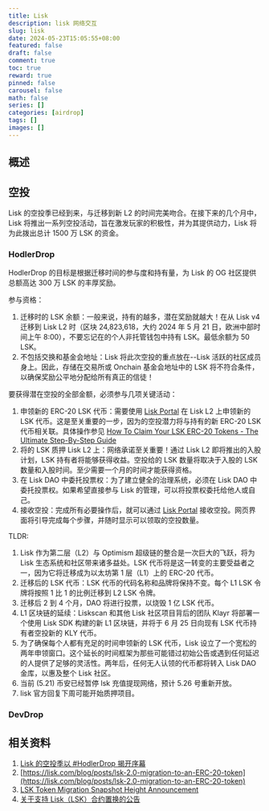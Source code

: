 ```yaml
---
title: Lisk
description: lisk 网络交互
slug: lisk
date: 2024-05-23T15:05:55+08:00
featured: false
draft: false
comment: true
toc: true
reward: true
pinned: false
carousel: false
math: false
series: []
categories: [airdrop]
tags: []
images: []
---
```


## 概述

## 空投

Lisk 的空投季已经到来，与迁移到新 L2 的时间完美吻合。在接下来的几个月中，Lisk 将推出一系列空投活动，旨在激发玩家的积极性，并为其提供动力，Lisk 将为此拨出总计 1500 万 LSK 的资金。

### HodlerDrop

HodlerDrop 的目标是根据迁移时间的参与度和持有量，为 Lisk 的 OG 社区提供总额高达 300 万 LSK 的丰厚奖励。

参与资格：

1. 迁移时的 LSK 余额：一般来说，持有的越多，潜在奖励就越大！在从 Lisk v4 迁移到 Lisk L2 时（区块 24,823,618，大约 2024 年 5 月 21 日，欧洲中部时间上午 8:00），不要忘记在的个人非托管钱包中持有 LSK。最低余额为 50 LSK。
2. 不包括交换和基金会地址：Lisk 将此次空投的重点放在--Lisk 活跃的社区成员身上。因此，存储在交易所或 Onchain 基金会地址中的 LSK 将不符合条件，以确保奖励公平地分配给所有真正的信徒！

要获得潜在空投的全部金额，必须参与几项关键活动：

1. 申领新的 ERC-20 LSK 代币：需要使用 [Lisk Portal](https://portal.lisk.com/claim) 在 Lisk L2 上申领新的 LSK 代币。这是至关重要的一步，因为的空投潜力将与持有的新 ERC-20 LSK 代币相关联。具体操作参见 [How To Claim Your LSK ERC-20 Tokens - The Ultimate Step-By-Step Guide](<https://www.youtube.com/watch?v=pcr-Yz_QN24>)
2. 将的 LSK 质押 Lisk L2 上：网络承诺至关重要！通过 Lisk L2 即将推出的入股计划，LSK 持有者将能够获得收益。空投给的 LSK 数量将取决于入股的 LSK 数量和入股时间。至少需要一个月的时间才能获得资格。
3. 在 Lisk DAO 中委托投票权：为了建立健全的治理系统，必须在 Lisk DAO 中委托投票权。如果希望直接参与 Lisk 的管理，可以将投票权委托给他人或自己。
4. 接收空投：完成所有必要操作后，就可以通过 [Lisk Portal](https://portal.lisk.com/claim) 接收空投。网页界面将引导完成每个步骤，并随时显示可以领取的空投数量。

TLDR:

1. Lisk 作为第二层（L2）与 Optimism 超级链的整合是一次巨大的飞跃，将为 Lisk 生态系统和社区带来诸多益处。LSK 代币将是这一转变的主要受益者之一，因为它将迁移成为以太坊第 1 层（L1）上的 ERC-20 代币。
2. 迁移后的 LSK 代币：LSK 代币的代码名称和品牌将保持不变。每个 L1 LSK 令牌将按照 1 比 1 的比例迁移到 L2 LSK 令牌。
3. 迁移后 2 到 4 个月，DAO 将进行投票，以烧毁 1 亿 LSK 代币。
4. L1 区块链的延续：Liskscan 和其他 Lisk 社区项目背后的团队 Klayr 将部署一个使用 Lisk SDK 构建的新 L1 区块链，并将于 6 月 25 日向现有 LSK 代币持有者空投新的 KLY 代币。
5. 为了确保每个人都有充足的时间申领新的 LSK 代币，Lisk 设立了一个宽松的两年申领窗口。这个延长的时间框架为那些可能错过初始公告或遇到任何延迟的人提供了足够的灵活性。两年后，任何无人认领的代币都将转入 Lisk DAO 金库，以惠及整个 Lisk 社区。
6. 当前 (5.21) 币安已经暂停 lsk 充值提现网络，预计 5.26 号重新开放。
7. lisk 官方回复下周可能开始质押项目。

### DevDrop

## 相关资料

1. [Lisk 的空投季以 #HodlerDrop 揭开序幕](https://lisk.com/blog/posts/lisk-airdrop-season-kicks-off-hodlerdrop)
2. [https://lisk.com/blog/posts/lsk-2.0-migration-to-an-ERC-20-token](https://lisk.com/blog/posts/lsk-2.0-migration-to-an-ERC-20-token)
3. [LSK Token Migration Snapshot Height Announcement](https://lisk.com/blog/posts/lsk-token-migration-snapshot-height-announcement)
4. [关于支持 Lisk（LSK）合约置换的公告](https://www.binance.com/zh-CN/support/announcement/%E5%85%B3%E4%BA%8E%E6%94%AF%E6%8C%81lisk-lsk-%E5%90%88%E7%BA%A6%E7%BD%AE%E6%8D%A2%E7%9A%84%E5%85%AC%E5%91%8A-80b0136686834d318621cd1457fd3461)

